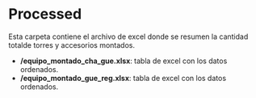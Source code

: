 # Processed

Esta carpeta contiene el archivo de excel donde se resumen la cantidad totalde torres y accesorios montados.

- **/equipo_montado_cha_gue.xlsx**: tabla de excel con los datos ordenados.
- **/equipo_montado_gue_reg.xlsx**: tabla de excel con los datos ordenados.
